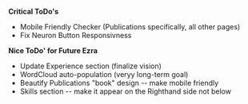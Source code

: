 **Critical ToDo's**
- Mobile Friendly Checker (Publications specifically, all other pages)
- Fix Neuron Button Responsivness

**Nice ToDo' for Future Ezra**
- Update Experience section (finalize vision)
- WordCloud auto-population (veryy long-term goal)
- Beautify Publications "book" design -- make mobile friendly
- Skills section -- make it appear on the Righthand side not below
